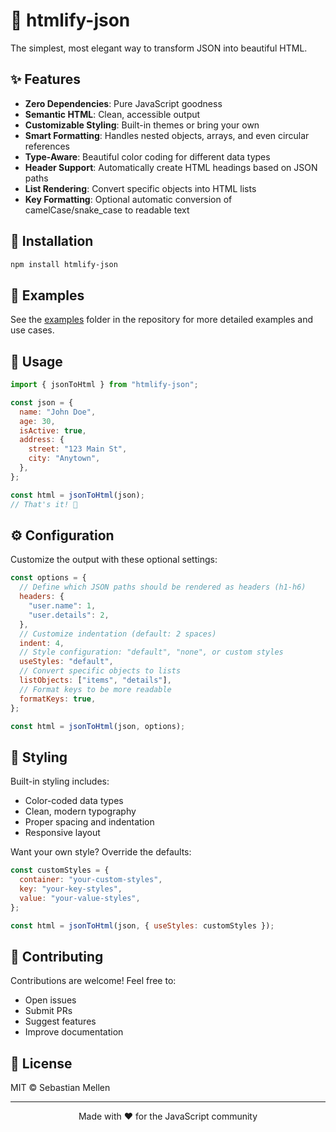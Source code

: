 # 🎨 htmlify-json

The simplest, most elegant way to transform JSON into beautiful HTML.

## ✨ Features

- **Zero Dependencies**: Pure JavaScript goodness
- **Semantic HTML**: Clean, accessible output
- **Customizable Styling**: Built-in themes or bring your own
- **Smart Formatting**: Handles nested objects, arrays, and even circular references
- **Type-Aware**: Beautiful color coding for different data types
- **Header Support**: Automatically create HTML headings based on JSON paths
- **List Rendering**: Convert specific objects into HTML lists
- **Key Formatting**: Optional automatic conversion of camelCase/snake_case to readable text

## 🚀 Installation

```bash
npm install htmlify-json
```

## 👀 Examples

See the [examples](./examples) folder in the repository for more detailed examples and use cases.

## 📖 Usage

```javascript
import { jsonToHtml } from "htmlify-json";

const json = {
  name: "John Doe",
  age: 30,
  isActive: true,
  address: {
    street: "123 Main St",
    city: "Anytown",
  },
};

const html = jsonToHtml(json);
// That's it! 🎉
```

## ⚙️ Configuration

Customize the output with these optional settings:

```javascript
const options = {
  // Define which JSON paths should be rendered as headers (h1-h6)
  headers: {
    "user.name": 1,
    "user.details": 2,
  },
  // Customize indentation (default: 2 spaces)
  indent: 4,
  // Style configuration: "default", "none", or custom styles
  useStyles: "default",
  // Convert specific objects to lists
  listObjects: ["items", "details"],
  // Format keys to be more readable
  formatKeys: true,
};

const html = jsonToHtml(json, options);
```

## 🎨 Styling

Built-in styling includes:

- Color-coded data types
- Clean, modern typography
- Proper spacing and indentation
- Responsive layout

Want your own style? Override the defaults:

```javascript
const customStyles = {
  container: "your-custom-styles",
  key: "your-key-styles",
  value: "your-value-styles",
};

const html = jsonToHtml(json, { useStyles: customStyles });
```

## 🤝 Contributing

Contributions are welcome! Feel free to:

- Open issues
- Submit PRs
- Suggest features
- Improve documentation

## 📜 License

MIT © Sebastian Mellen

---

<p align="center">Made with ❤️ for the JavaScript community</p>
